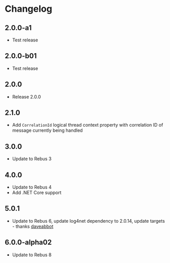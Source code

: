 # Changelog

## 2.0.0-a1
* Test release

## 2.0.0-b01
* Test release

## 2.0.0
* Release 2.0.0

## 2.1.0
* Add `CorrelationId` logical thread context property with correlation ID of message currently being handled

## 3.0.0
* Update to Rebus 3

## 4.0.0
* Update to Rebus 4
* Add .NET Core support

## 5.0.1
* Update to Rebus 6, update log4net dependency to 2.0.14, update targets - thanks [daveabbot]

## 6.0.0-alpha02
* Update to Rebus 8

[daveabbot]: https://github.com/daveabbot